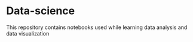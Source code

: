 # Data-science
This repository contains notebooks used while learning data analysis and data visualization

